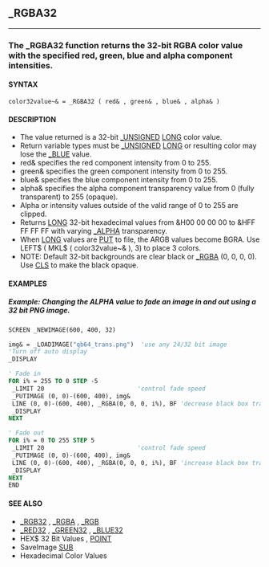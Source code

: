 ## _RGBA32
---

### The _RGBA32 function returns the 32-bit RGBA color value with the specified red, green, blue and alpha component intensities.

#### SYNTAX

`color32value~& = _RGBA32 ( red& , green& , blue& , alpha& )`

#### DESCRIPTION
* The value returned is a 32-bit [_UNSIGNED](./_UNSIGNED.md) [LONG](./LONG.md) color value.
* Return variable types must be [_UNSIGNED](./_UNSIGNED.md) [LONG](./LONG.md) or resulting color may lose the [_BLUE](./_BLUE.md) value.
* red& specifies the red component intensity from 0 to 255.
* green& specifies the green component intensity from 0 to 255.
* blue& specifies the blue component intensity from 0 to 255.
* alpha& specifies the alpha component transparency value from 0 (fully transparent) to 255 (opaque).
* Alpha or intensity values outside of the valid range of 0 to 255 are clipped.
* Returns [LONG](./LONG.md) 32-bit hexadecimal values from &H00 00 00 00 to &HFF FF FF FF with varying [_ALPHA](./_ALPHA.md) transparency.
* When [LONG](./LONG.md) values are [PUT](./PUT.md) to file, the ARGB values become BGRA. Use LEFT$ ( MKL$ ( color32value~& ), 3) to place 3 colors.
* NOTE: Default 32-bit backgrounds are clear black or [_RGBA](./_RGBA.md) (0, 0, 0, 0). Use [CLS](./CLS.md) to make the black opaque.


#### EXAMPLES
##### Example: Changing the ALPHA value to fade an image in and out using a 32 bit PNG image.
```vb
SCREEN _NEWIMAGE(600, 400, 32)

img& = _LOADIMAGE("qb64_trans.png")  'use any 24/32 bit image
'Turn off auto display
_DISPLAY

' Fade in
FOR i% = 255 TO 0 STEP -5
 _LIMIT 20                          'control fade speed
 _PUTIMAGE (0, 0)-(600, 400), img&
 LINE (0, 0)-(600, 400), _RGBA(0, 0, 0, i%), BF 'decrease black box transparency
 _DISPLAY
NEXT

' Fade out
FOR i% = 0 TO 255 STEP 5
 _LIMIT 20                          'control fade speed
 _PUTIMAGE (0, 0)-(600, 400), img&
 LINE (0, 0)-(600, 400), _RGBA(0, 0, 0, i%), BF 'increase black box transparency
 _DISPLAY
NEXT
END
```
  


#### SEE ALSO
* [_RGB32](./_RGB32.md) , [_RGBA](./_RGBA.md) , [_RGB](./_RGB.md)
* [_RED32](./_RED32.md) , [_GREEN32](./_GREEN32.md) , [_BLUE32](./_BLUE32.md)
* HEX$ 32 Bit Values , [POINT](./POINT.md)
* SaveImage [SUB](./SUB.md)
* Hexadecimal Color Values
